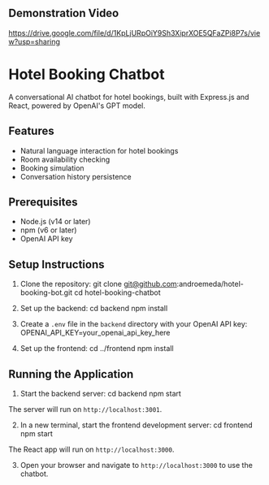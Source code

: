 ## Demonstration Video
https://drive.google.com/file/d/1KpLjURpOiY9Sh3XiprXOE5QFaZPi8P7s/view?usp=sharing

# Hotel Booking Chatbot

A conversational AI chatbot for hotel bookings, built with Express.js and React, powered by OpenAI's GPT model.

## Features

- Natural language interaction for hotel bookings
- Room availability checking
- Booking simulation
- Conversation history persistence

## Prerequisites

- Node.js (v14 or later)
- npm (v6 or later)
- OpenAI API key

## Setup Instructions

1. Clone the repository: git clone git@github.com:androemeda/hotel-booking-bot.git
   cd hotel-booking-chatbot

2. Set up the backend: 
    cd backend
    npm install

3. Create a `.env` file in the `backend` directory with your OpenAI API key: 
    OPENAI_API_KEY=your_openai_api_key_here

4. Set up the frontend:
    cd ../frontend
    npm install

## Running the Application

1. Start the backend server:
    cd backend
    npm start

The server will run on `http://localhost:3001`.

2. In a new terminal, start the frontend development server: 
    cd frontend
    npm start

The React app will run on `http://localhost:3000`.

3. Open your browser and navigate to `http://localhost:3000` to use the chatbot.
